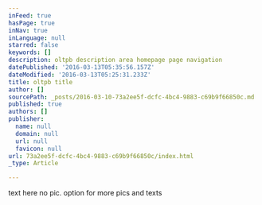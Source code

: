 ```yaml
---
inFeed: true
hasPage: true
inNav: true
inLanguage: null
starred: false
keywords: []
description: oltpb description area homepage page navigation
datePublished: '2016-03-13T05:35:56.157Z'
dateModified: '2016-03-13T05:25:31.233Z'
title: oltpb title
author: []
sourcePath: _posts/2016-03-10-73a2ee5f-dcfc-4bc4-9883-c69b9f66850c.md
published: true
authors: []
publisher:
  name: null
  domain: null
  url: null
  favicon: null
url: 73a2ee5f-dcfc-4bc4-9883-c69b9f66850c/index.html
_type: Article

---
```

text here no pic. option for more pics and texts